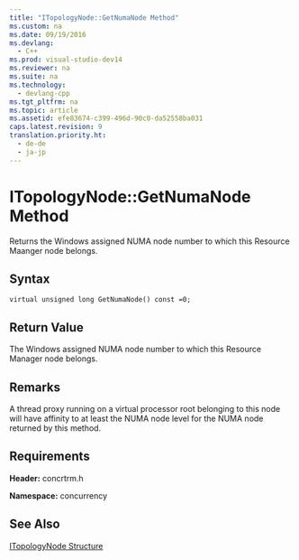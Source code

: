 ```yaml
---
title: "ITopologyNode::GetNumaNode Method"
ms.custom: na
ms.date: 09/19/2016
ms.devlang: 
  - C++
ms.prod: visual-studio-dev14
ms.reviewer: na
ms.suite: na
ms.technology: 
  - devlang-cpp
ms.tgt_pltfrm: na
ms.topic: article
ms.assetid: efe83674-c399-496d-90c0-da52558ba031
caps.latest.revision: 9
translation.priority.ht: 
  - de-de
  - ja-jp
---
```

# ITopologyNode::GetNumaNode Method
Returns the Windows assigned NUMA node number to which this Resource Maanger node belongs.  
  
## Syntax  
  
```  
virtual unsigned long GetNumaNode() const =0;  
```  
  
## Return Value  
 The Windows assigned NUMA node number to which this Resource Manager node belongs.  
  
## Remarks  
 A thread proxy running on a virtual processor root belonging to this node will have affinity to at least the NUMA node level for the NUMA node returned by this method.  
  
## Requirements  
 **Header:** concrtrm.h  
  
 **Namespace:** concurrency  
  
## See Also  
 [ITopologyNode Structure](../vs140/ITopologyNode-Structure.md)